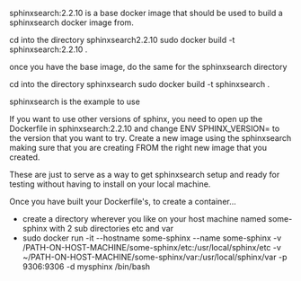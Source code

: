 sphinxsearch:2.2.10 is a base docker image that should be used to build a sphinxsearch docker image from.

cd into the directory sphinxsearch2.2.10
sudo docker build -t sphinxsearch:2.2.10 .

once you have the base image, do the same for the sphinxsearch directory

cd into the directory sphinxsearch
sudo docker build -t sphinxsearch .

sphinxsearch is the example to use


If you want to use other versions of sphinx, you need to open up the Dockerfile in sphinxsearch:2.2.10 and change ENV SPHINX_VERSION= to the version that you want to try. Create a new image using the sphinxsearch making sure that you are creating FROM the right new image that you created.

These are just to serve as a way to get sphinxsearch setup and ready for testing without having to install on your local machine.

Once you have built your Dockerfile's, to create a container...

- create a directory wherever you like on your host machine named some-sphinx with 2 sub directories etc and var
- sudo docker run -it --hostname some-sphinx --name some-sphinx -v /PATH-ON-HOST-MACHINE/some-sphinx/etc:/usr/local/sphinx/etc -v ~/PATH-ON-HOST-MACHINE/some-sphinx/var:/usr/local/sphinx/var -p 9306:9306 -d mysphinx /bin/bash
